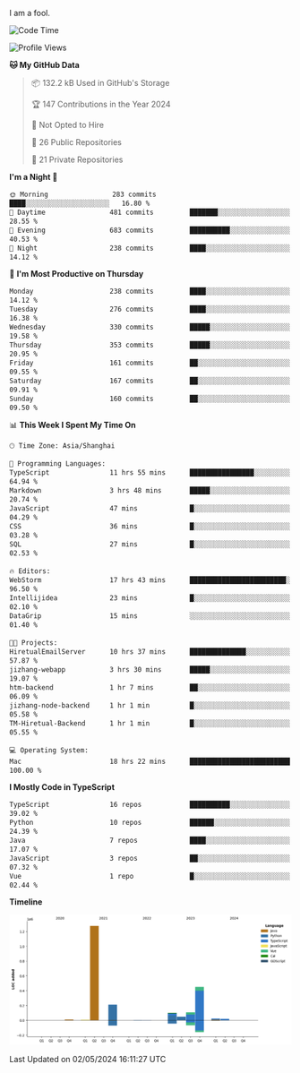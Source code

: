 I am a fool.

<!--START_SECTION:waka-->
![Code Time](http://img.shields.io/badge/Code%20Time-1%2C398%20hrs%2034%20mins-blue)

![Profile Views](http://img.shields.io/badge/Profile%20Views-0-blue)

**🐱 My GitHub Data** 

> 📦 132.2 kB Used in GitHub's Storage 
 > 
> 🏆 147 Contributions in the Year 2024
 > 
> 🚫 Not Opted to Hire
 > 
> 📜 26 Public Repositories 
 > 
> 🔑 21 Private Repositories 
 > 
**I'm a Night 🦉** 

```text
🌞 Morning                283 commits         ████░░░░░░░░░░░░░░░░░░░░░   16.80 % 
🌆 Daytime                481 commits         ███████░░░░░░░░░░░░░░░░░░   28.55 % 
🌃 Evening                683 commits         ██████████░░░░░░░░░░░░░░░   40.53 % 
🌙 Night                  238 commits         ████░░░░░░░░░░░░░░░░░░░░░   14.12 % 
```
📅 **I'm Most Productive on Thursday** 

```text
Monday                   238 commits         ████░░░░░░░░░░░░░░░░░░░░░   14.12 % 
Tuesday                  276 commits         ████░░░░░░░░░░░░░░░░░░░░░   16.38 % 
Wednesday                330 commits         █████░░░░░░░░░░░░░░░░░░░░   19.58 % 
Thursday                 353 commits         █████░░░░░░░░░░░░░░░░░░░░   20.95 % 
Friday                   161 commits         ██░░░░░░░░░░░░░░░░░░░░░░░   09.55 % 
Saturday                 167 commits         ██░░░░░░░░░░░░░░░░░░░░░░░   09.91 % 
Sunday                   160 commits         ██░░░░░░░░░░░░░░░░░░░░░░░   09.50 % 
```


📊 **This Week I Spent My Time On** 

```text
🕑︎ Time Zone: Asia/Shanghai

💬 Programming Languages: 
TypeScript               11 hrs 55 mins      ████████████████░░░░░░░░░   64.94 % 
Markdown                 3 hrs 48 mins       █████░░░░░░░░░░░░░░░░░░░░   20.74 % 
JavaScript               47 mins             █░░░░░░░░░░░░░░░░░░░░░░░░   04.29 % 
CSS                      36 mins             █░░░░░░░░░░░░░░░░░░░░░░░░   03.28 % 
SQL                      27 mins             █░░░░░░░░░░░░░░░░░░░░░░░░   02.53 % 

🔥 Editors: 
WebStorm                 17 hrs 43 mins      ████████████████████████░   96.50 % 
Intellijidea             23 mins             █░░░░░░░░░░░░░░░░░░░░░░░░   02.10 % 
DataGrip                 15 mins             ░░░░░░░░░░░░░░░░░░░░░░░░░   01.40 % 

🐱‍💻 Projects: 
HiretualEmailServer      10 hrs 37 mins      ██████████████░░░░░░░░░░░   57.87 % 
jizhang-webapp           3 hrs 30 mins       █████░░░░░░░░░░░░░░░░░░░░   19.07 % 
htm-backend              1 hr 7 mins         ██░░░░░░░░░░░░░░░░░░░░░░░   06.09 % 
jizhang-node-backend     1 hr 1 min          █░░░░░░░░░░░░░░░░░░░░░░░░   05.58 % 
TM-Hiretual-Backend      1 hr 1 min          █░░░░░░░░░░░░░░░░░░░░░░░░   05.55 % 

💻 Operating System: 
Mac                      18 hrs 22 mins      █████████████████████████   100.00 % 
```

**I Mostly Code in TypeScript** 

```text
TypeScript               16 repos            ██████████░░░░░░░░░░░░░░░   39.02 % 
Python                   10 repos            ██████░░░░░░░░░░░░░░░░░░░   24.39 % 
Java                     7 repos             ████░░░░░░░░░░░░░░░░░░░░░   17.07 % 
JavaScript               3 repos             ██░░░░░░░░░░░░░░░░░░░░░░░   07.32 % 
Vue                      1 repo              █░░░░░░░░░░░░░░░░░░░░░░░░   02.44 % 
```



**Timeline**

![Lines of Code chart](https://raw.githubusercontent.com/VeejaLiu/VeejaLiu/master/assets/bar_graph.png)


 Last Updated on 02/05/2024 16:11:27 UTC
<!--END_SECTION:waka-->
